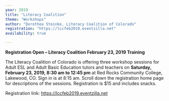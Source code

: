 ```yaml
---
year: 2019
title: "Literacy Coalition"
theme: "Workshops"
author: "Dorothea Steinke, Literacy Coalition of Colorado"
registration: "https://lccfeb2019.eventzilla.net"
availability: true

---
```

**Registration Open – Literacy Coalition February 23, 2019 Training**

The Literacy Coalition of Colorado is offering three workshop sessions for Adult ESL and Adult Basic Education tutors and teachers on **Saturday, February 23, 2019, 8:30 am to 12:45 pm** at Red Rocks Community College, Lakewood, CO. Sign in is at 8:15 am. Scroll down the registration home page for descriptions of the sessions. Registration is $15 and includes snacks. 

Registration link: <https://lccfeb2019.eventzilla.net>
